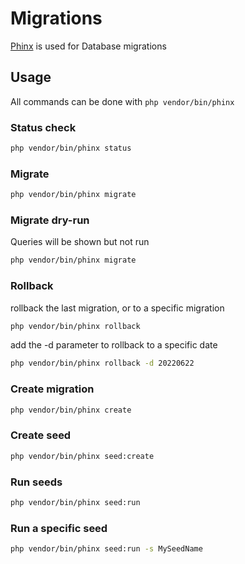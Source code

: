 # Migrations
[Phinx](https://book.cakephp.org/phinx) is used for Database migrations 


## Usage

All commands can be done with `php vendor/bin/phinx`

### Status check
```bash
php vendor/bin/phinx status
```

### Migrate
```bash
php vendor/bin/phinx migrate
```

### Migrate dry-run
Queries will be shown but not run

```bash
php vendor/bin/phinx migrate
```

### Rollback

rollback the last migration, or to a specific migration

```bash
php vendor/bin/phinx rollback
```

add the -d parameter to rollback to a specific date
```bash
php vendor/bin/phinx rollback -d 20220622
```

### Create migration

```bash
php vendor/bin/phinx create
```

### Create seed
```bash
php vendor/bin/phinx seed:create
```

### Run seeds
```bash
php vendor/bin/phinx seed:run
```

### Run a specific seed 
```bash
php vendor/bin/phinx seed:run -s MySeedName
```
